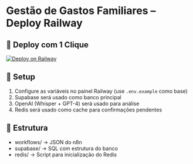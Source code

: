 
# Gestão de Gastos Familiares – Deploy Railway

## 🚀 Deploy com 1 Clique

[![Deploy on Railway](https://railway.app/button.svg)](https://railway.app/template/FUTURE_TEMPLATE_ID)

## 🧾 Setup

1. Configure as variáveis no painel Railway (use `.env.example` como base)
2. Supabase será usado como banco principal
3. OpenAI (Whisper + GPT-4) será usado para análise
4. Redis será usado como cache para confirmações pendentes

## 📂 Estrutura

- workflows/ → JSON do n8n
- supabase/ → SQL com estrutura do banco
- redis/ → Script para inicialização do Redis
